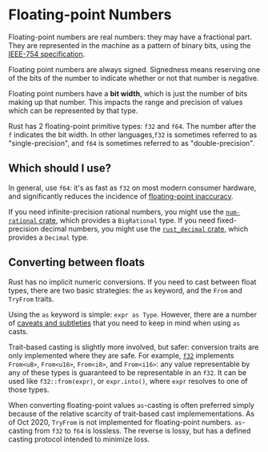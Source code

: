 # Floating-point Numbers

Floating-point numbers are real numbers: they may have a fractional part. They are represented in the machine as a pattern of binary bits, using the [IEEE-754 specification](https://en.wikipedia.org/wiki/IEEE_754).

Floating point numbers are always signed. Signedness means reserving one of the bits of the number to indicate
whether or not that number is negative.

Floating point numbers have a **bit width**, which is just the number of bits making up that number. This impacts
the range and precision of values which can be represented by that type.

Rust has 2 floating-point primitive types: `f32` and `f64`. The number after the `f` indicates the bit width. In other languages,`f32` is sometimes referred to as "single-precision", and `f64` is sometimes referred to as "double-precision".

## Which should I use?

In general, use `f64`: it's as fast as `f32` on most modern consumer hardware, and significantly reduces the incidence of [floating-point inaccuracy](https://0.30000000000000004.com/).

If you need infinite-precision rational numbers, you might use the [`num-rational` crate](https://crates.io/crates/num-rational), which provides a `BigRational` type. If you need fixed-precision decimal numbers, you might use the [`rust_decimal` crate](https://crates.io/crates/rust_decimal), which provides a `Decimal` type.

## Converting between floats

Rust has no implicit numeric conversions. If you need to cast between float types, there are two basic strategies: the `as` keyword, and the `From` and `TryFrom` traits.

Using the `as` keyword is simple: `expr as Type`. However, there are a number of [caveats and subtleties](https://doc.rust-lang.org/nomicon/casts.html) that you need to keep in mind when using `as` casts.

Trait-based casting is slightly more involved, but safer: conversion traits are only implemented where they are safe. For example, [`f32`](https://doc.rust-lang.org/std/primitive.f32.html) implements `From<u8>`, `From<u16>`, `From<i8>`, and `From<i16>`: any value representable by any of these types is guaranteed to be representable in an `f32`. It can be used like `f32::from(expr)`, or `expr.into()`, where `expr` resolves to one of those types.

When converting floating-point values `as`-casting is often preferred simply because of the relative scarcity of trait-based cast implemementations. As of Oct 2020, `TryFrom` is not implemented for floating-point numbers. `as`-casting from `f32` to `f64` is lossless. The reverse is lossy, but has a defined casting protocol intended to minimize loss.
